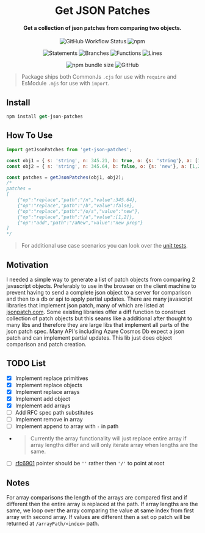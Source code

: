 <h1 align="center">
  Get JSON Patches
  <br>
</h1>

<h4 align="center">Get a collection of json patches from comparing two objects.</h4>  


<div align="center">

![GitHub Workflow Status](https://img.shields.io/github/workflow/status/RuntimeRascal/get-json-patches/Build%20Dist%20&%20Release?label=Build%20Dist%20%26%20Release&logo=github&style=for-the-badge) ![npm](https://img.shields.io/npm/v/get-json-patches?logo=npm&style=for-the-badge)  

 ![Statements](https://img.shields.io/badge/statements-92.72%25-brightgreen.svg?style=for-the-badge&logo=jest) ![Branches](https://img.shields.io/badge/branches-89.47%25-yellow.svg?style=for-the-badge&logo=jest) ![Functions](https://img.shields.io/badge/functions-100%25-brightgreen.svg?style=for-the-badge&logo=jest) ![Lines](https://img.shields.io/badge/lines-95.65%25-brightgreen.svg?style=for-the-badge&logo=jest)  

 ![npm bundle size](https://img.shields.io/bundlephobia/min/get-json-patches?style=for-the-badge) ![GitHub](https://img.shields.io/github/license/RuntimeRascal/get-json-patches?style=for-the-badge)

</div>

> Package ships both CommonJs `.cjs` for use with `require` and EsModule `.mjs` for use with `import`.

## Install

```js
npm install get-json-patches
```

## How To Use

```js
import getJsonPatches from 'get-json-patches';

const obj1 = { s: 'string', n: 345.21, b: true, o: {s: 'string'}, a: [1,2,3]}
const obj2 = { s: 'string', n: 345.64, b: false, o: {s: 'new'}, a: [1,2], aNew: 'new prop'}

const patches = getJsonPatches(obj1, obj2);
/*
patches =
[
    {"op":"replace","path":"/n","value":345.64},
    {"op":"replace","path":"/b","value":false},
    {"op":"replace","path":"/o/s","value":"new"},
    {"op":"replace","path":"/a","value":[1,2]},
    {"op":"add","path":"/aNew","value":"new prop"}
]
*/
```
> For additional use case scenarios you can look over the [unit tests](https://github.com/RuntimeRascal/get-json-patches/blob/UpdateReadme/src/getJsonPatches.test.ts).  

## Motivation
I needed a simple way to generate a list of patch objects from comparing 2 javascript objects. Preferably to use in the browser on the client machine to prevent having to send a complete json object to a server for comparison and then to a db or api to apply partial updates. There are many javascript libraries that implement json patch, many of which are listed at [jsonpatch.com](https://jsonpatch.com/#javascript). Some existing libraries offer a diff function to construct collection of patch objects but this seams like a additional after thought to many libs and therefore they are large libs that implement all parts of the json patch spec. Many API's including Azure Cosmos Db expect a json patch and can implement partial updates. This lib just does object comparison and patch creation.

## TODO List
- [X] Implement replace primitives
- [X] Implement replace objects
- [X] Implement replace arrays
- [X] Implement add object
- [X] Implement add arrays
- [ ] Add RFC spec path substitutes
- [ ] Implement remove in array
- [ ] Implement append to array with `-` in path
- > Currently the array functionality will just replace entire array if array lengths differ and will only iterate array when lengths are the same.
- [ ] [rfc6901](https://datatracker.ietf.org/doc/html/rfc6901/) pointer should be `''` rather then `'/'` to point at root

## Notes
For array comparisons the length of the arrays are compared first and if different then the entire array is replaced at the path. If array lengths are the same, we loop over the array comparing the value at same index from first array with second array. If values are different then a set op patch will be returned at `/arrayPath/<index>` path. 
